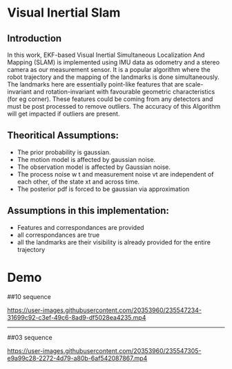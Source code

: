 # Visual Inertial Slam

## Introduction
In this work, EKF-based Visual Inertial Simultaneous Localization And Mapping (SLAM) is implemented using IMU data as odometry and a stereo camera as our measurement sensor. It is a popular algorithm where the robot trajectory and the mapping of the landmarks is done simultaneously. The landmarks here are essentially point-like features that are scale-invariant and rotation-invariant with favourable geometric characteristics (for eg corner). These features could be coming from any detectors and must be post processed to remove outliers. The accuracy of this Algorithm will get impacted if outliers are present.

## Theoritical Assumptions:
- The prior probability is gaussian.
- The motion model is affected by gaussian noise.
- The observation model is affected by Gaussian noise.
- The process noise w t and measurement noise vt are independent of each other, of the state xt and across time.
- The posterior pdf is forced to be gaussian via approximation

## Assumptions in this implementation:
- Features and correspondances are provided
- all correspondances are true
- all the landmarks are their visibility is already provided for the entire trajectory

# Demo

##10 sequence

https://user-images.githubusercontent.com/20353960/235547234-31699c92-c3ef-49c6-8ad9-df5028ea4235.mp4

------

##03 sequence


https://user-images.githubusercontent.com/20353960/235547305-e9a99c28-2272-4d79-a80b-6af542087867.mp4


